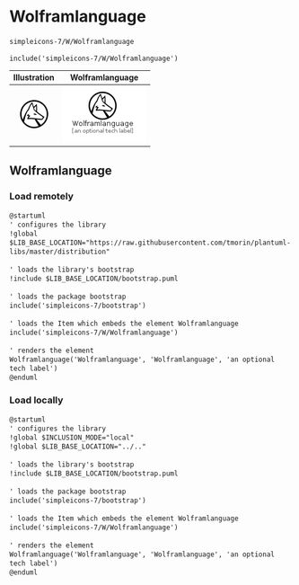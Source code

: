 # Wolframlanguage


```text
simpleicons-7/W/Wolframlanguage
```

```text
include('simpleicons-7/W/Wolframlanguage')
```



| Illustration | Wolframlanguage |
| :---: | :---: |
| ![illustration for Illustration](../../simpleicons-7/W/Wolframlanguage.png) | ![illustration for Wolframlanguage](../../simpleicons-7/W/Wolframlanguage.Local.png) |




## Wolframlanguage

### Load remotely
```plantuml
@startuml
' configures the library
!global $LIB_BASE_LOCATION="https://raw.githubusercontent.com/tmorin/plantuml-libs/master/distribution"

' loads the library's bootstrap
!include $LIB_BASE_LOCATION/bootstrap.puml

' loads the package bootstrap
include('simpleicons-7/bootstrap')

' loads the Item which embeds the element Wolframlanguage
include('simpleicons-7/W/Wolframlanguage')

' renders the element
Wolframlanguage('Wolframlanguage', 'Wolframlanguage', 'an optional tech label')
@enduml
```

### Load locally
```plantuml
@startuml
' configures the library
!global $INCLUSION_MODE="local"
!global $LIB_BASE_LOCATION="../.."

' loads the library's bootstrap
!include $LIB_BASE_LOCATION/bootstrap.puml

' loads the package bootstrap
include('simpleicons-7/bootstrap')

' loads the Item which embeds the element Wolframlanguage
include('simpleicons-7/W/Wolframlanguage')

' renders the element
Wolframlanguage('Wolframlanguage', 'Wolframlanguage', 'an optional tech label')
@enduml
```

